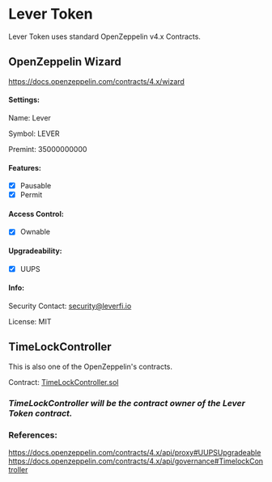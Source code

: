 # Lever Token
Lever Token uses standard OpenZeppelin v4.x Contracts. 

## OpenZeppelin Wizard
https://docs.openzeppelin.com/contracts/4.x/wizard

#### Settings:
Name: Lever

Symbol: LEVER

Premint: 35000000000

#### Features:
- [X] Pausable
- [X] Permit

#### Access Control:
- [X] Ownable

#### Upgradeability: 
- [X] UUPS

#### Info:
Security Contact: security@leverfi.io

License: MIT

## TimeLockController
This is also one of the OpenZeppelin's contracts.

Contract:
[TimeLockController.sol](./contracts/TimelockController.sol)

### _TimeLockController will be the contract owner of the Lever Token contract._

### References:
https://docs.openzeppelin.com/contracts/4.x/api/proxy#UUPSUpgradeable
https://docs.openzeppelin.com/contracts/4.x/api/governance#TimelockController


